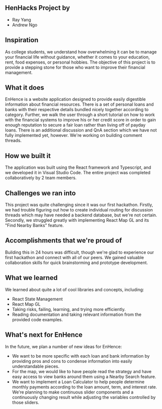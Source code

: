 ## HenHacks Project by

- Ray Yang
- Andrew Ngo

## Inspiration
As college students, we understand how overwhelming it can be to manage your financial life without guidance, whether it comes to your education, rent, food expenses, or personal hobbies. The objective of this project is to provide a stepping stone for those who want to improve their financial management.

## What it does
EnHence is a website application designed to provide easily digestible information about financial resources. There is a set of personal loans and banks with their respective details bundled nicely together according to category. Further, we walk the user through a short tutorial on how to work with the financial systems to improve his or her credit score in order to gain enough reputation to secure a fair loan rather than living off of payday loans. There is an additional discussion and QnA section which we have not fully implemented yet, however. We're working on building comment threads.

## How we built it
The application was built using the React framework and Typescript, and we developed it in Visual Studio Code. The entire project was completed collaboratively by 2 team members.

## Challenges we ran into
This project was quite challenging since it was our first hackathon. Firstly, we had trouble figuring out how to create individual routing for discussion threads which may have needed a backend database, but we're not certain. Secondly, we struggled greatly with implementing React Map GL and its "Find Nearby Banks" feature.

## Accomplishments that we're proud of
Building this in 24 hours was difficult, though we're glad to experience our first hackathon and connect with all of our peers. We gained valuable collaboration skills for quick brainstorming and prototype development.

## What we learned
We learned about quite a lot of cool libraries and concepts, including:  
- React State Management
- React Map GL
- Taking risks, failing, learning, and trying more efficiently.
- Reading documentation and taking relevant information from the provided code examples.

## What's next for EnHence
In the future, we plan a number of new ideas for EnHence:
- We want to be more specific with each loan and bank information by providing pros and cons to condense information into easily understandable pieces.
- For the map, we would like to have people read the strategy and have easy access to view banks around them using a Nearby Search feature.
- We want to implement a Loan Calculator to help people determine monthly payments according to the loan amount, term, and interest rate. We're planning to make continuous slider components and a continuously changing result while adjusting the variables controlled by those sliders.




